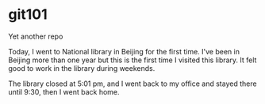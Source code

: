 # git101
Yet another repo

Today, I went to National library in Beijing for the first time. I've been in Beijing more than one year but this is the first time I visited this library. It felt good to work in the library during weekends.

The library closed at 5:01 pm, and I went back to my office and stayed there until 9:30, then I went back home.
